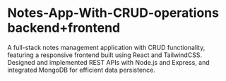 # Notes-App-With-CRUD-operations backend+frontend
A full-stack notes management application with CRUD functionality, featuring a responsive frontend built using React and TailwindCSS. Designed and implemented REST APIs with Node.js and Express, and integrated MongoDB for efficient data persistence.
